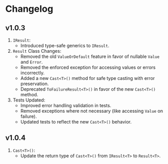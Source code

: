 # Changelog

## v1.0.3

1. `IResult`:
    - Introduced type-safe generics to `IResult`.
2. `Result` Class Changes:
    - Removed the old `ValueOrDefault` feature in favor of nullable `Value` and `Error`.
    - Removed the enforced exception for accessing values or errors incorrectly.
    - Added a new `Cast<T>()` method for safe type casting with error preservation.
    - Deprecated `ToFailureResult<T>()` in favor of the new `Cast<T>()` method.
3. Tests Updated:
    - Improved error handling validation in tests.
    - Removed exceptions where not necessary (like accessing `Value` on failure).
    - Updated tests to reflect the new `Cast<T>()` behavior.

## v1.0.4

1. `Cast<T>()`:
    - Update the return type of `Cast<T>()` from `IResult<T>` to `Result<T>`.
